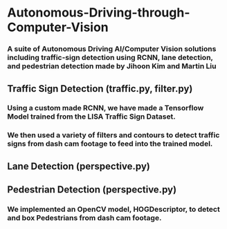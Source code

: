 # Autonomous-Driving-through-Computer-Vision
### A suite of Autonomous Driving AI/Computer Vision solutions including traffic-sign detection using RCNN, lane detection, and pedestrian detection made by Jihoon Kim and Martin Liu 

## Traffic Sign Detection (traffic.py, filter.py)
### Using a custom made RCNN, we have made a Tensorflow Model trained from the LISA Traffic Sign Dataset.
### We then used a variety of filters and contours to detect traffic signs from dash cam footage to feed into the trained model.

## Lane Detection (perspective.py)
### 

## Pedestrian Detection (perspective.py)
### We implemented an OpenCV model, HOGDescriptor, to detect and box Pedestrians from dash cam footage.
